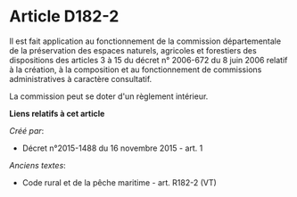 # Article D182-2

Il est fait application au fonctionnement de la commission départementale de la préservation des espaces naturels, agricoles
et forestiers des dispositions des articles 3 à 15 du décret n° 2006-672 du 8 juin 2006 relatif à la création, à la
composition et au fonctionnement de commissions administratives à caractère consultatif.

La commission peut se doter d'un règlement intérieur.

**Liens relatifs à cet article**

_Créé par_:

  - Décret n°2015-1488 du 16 novembre 2015 - art. 1

_Anciens textes_:

  - Code rural et de la pêche maritime - art. R182-2 (VT)
